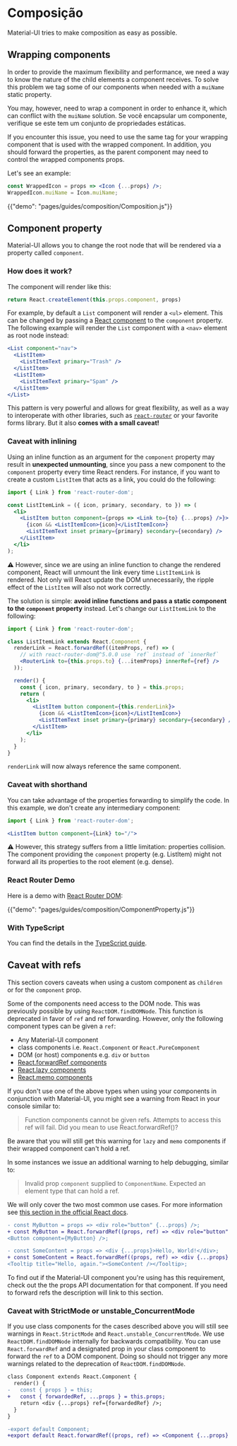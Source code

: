# Composição

<p class="description">Material-UI tries to make composition as easy as possible.</p>

## Wrapping components

In order to provide the maximum flexibility and performance, we need a way to know the nature of the child elements a component receives. To solve this problem we tag some of our components when needed with a `muiName` static property.

You may, however, need to wrap a component in order to enhance it, which can conflict with the `muiName` solution. Se você encapsular um componente, verifique se este tem um conjunto de propriedades estáticas.

If you encounter this issue, you need to use the same tag for your wrapping component that is used with the wrapped component. In addition, you should forward the properties, as the parent component may need to control the wrapped components props.

Let's see an example:

```jsx
const WrappedIcon = props => <Icon {...props} />;
WrappedIcon.muiName = Icon.muiName;
```

{{"demo": "pages/guides/composition/Composition.js"}}

## Component property

Material-UI allows you to change the root node that will be rendered via a property called `component`.

### How does it work?

The component will render like this:

```js
return React.createElement(this.props.component, props)
```

For example, by default a `List` component will render a `<ul>` element. This can be changed by passing a [React component](https://reactjs.org/docs/components-and-props.html#function-and-class-components) to the `component` property. The following example will render the `List` component with a `<nav>` element as root node instead:

```jsx
<List component="nav">
  <ListItem>
    <ListItemText primary="Trash" />
  </ListItem>
  <ListItem>
    <ListItemText primary="Spam" />
  </ListItem>
</List>
```

This pattern is very powerful and allows for great flexibility, as well as a way to interoperate with other libraries, such as [`react-router`](#react-router-demo) or your favorite forms library. But it also **comes with a small caveat!**

### Caveat with inlining

Using an inline function as an argument for the `component` property may result in **unexpected unmounting**, since you pass a new component to the `component` property every time React renders. For instance, if you want to create a custom `ListItem` that acts as a link, you could do the following:

```jsx
import { Link } from 'react-router-dom';

const ListItemLink = ({ icon, primary, secondary, to }) => (
  <li>
    <ListItem button component={props => <Link to={to} {...props} />}>
      {icon && <ListItemIcon>{icon}</ListItemIcon>}
      <ListItemText inset primary={primary} secondary={secondary} />
    </ListItem>
  </li>
);
```

⚠️ However, since we are using an inline function to change the rendered component, React will unmount the link every time `ListItemLink` is rendered. Not only will React update the DOM unnecessarily, the ripple effect of the `ListItem` will also not work correctly.

The solution is simple: **avoid inline functions and pass a static component to the `component` property** instead. Let's change our `ListItemLink` to the following:

```jsx
import { Link } from 'react-router-dom';

class ListItemLink extends React.Component {
  renderLink = React.forwardRef((itemProps, ref) => (
    // with react-router-dom@^5.0.0 use `ref` instead of `innerRef`
    <RouterLink to={this.props.to} {...itemProps} innerRef={ref} />
  ));

  render() {
    const { icon, primary, secondary, to } = this.props;
    return (
      <li>
        <ListItem button component={this.renderLink}>
          {icon && <ListItemIcon>{icon}</ListItemIcon>}
          <ListItemText inset primary={primary} secondary={secondary} />
        </ListItem>
      </li>
    );
  }
}
```

`renderLink` will now always reference the same component.

### Caveat with shorthand

You can take advantage of the properties forwarding to simplify the code. In this example, we don't create any intermediary component:

```jsx
import { Link } from 'react-router-dom';

<ListItem button component={Link} to="/">
```

⚠️ However, this strategy suffers from a little limitation: properties collision. The component providing the `component` property (e.g. ListItem) might not forward all its properties to the root element (e.g. dense).

### React Router Demo

Here is a demo with [React Router DOM](https://github.com/ReactTraining/react-router):

{{"demo": "pages/guides/composition/ComponentProperty.js"}}

### With TypeScript

You can find the details in the [TypeScript guide](/guides/typescript/#usage-of-component-property).

## Caveat with refs

This section covers caveats when using a custom component as `children` or for the `component` prop.

Some of the components need access to the DOM node. This was previously possible by using `ReactDOM.findDOMNode`. This function is deprecated in favor of `ref` and ref forwarding. However, only the following component types can be given a `ref`:

- Any Material-UI component
- class components i.e. `React.Component` or `React.PureComponent`
- DOM (or host) components e.g. `div` or `button`
- [React.forwardRef components](https://reactjs.org/docs/react-api.html#reactforwardref)
- [React.lazy components](https://reactjs.org/docs/react-api.html#reactlazy)
- [React.memo components](https://reactjs.org/docs/react-api.html#reactmemo)

If you don't use one of the above types when using your components in conjunction with Material-UI, you might see a warning from React in your console similar to:

> Function components cannot be given refs. Attempts to access this ref will fail. Did you mean to use React.forwardRef()?

Be aware that you will still get this warning for `lazy` and `memo` components if their wrapped component can't hold a ref.

In some instances we issue an additional warning to help debugging, similar to:

> Invalid prop `component` supplied to `ComponentName`. Expected an element type that can hold a ref.

We will only cover the two most common use cases. For more information see [this section in the official React docs](https://reactjs.org/docs/forwarding-refs.html).

```diff
- const MyButton = props => <div role="button" {...props} />;
+ const MyButton = React.forwardRef((props, ref) => <div role="button" {...props} ref={ref} />);
<Button component={MyButton} />;
```

```diff
- const SomeContent = props => <div {...props}>Hello, World!</div>;
+ const SomeContent = React.forwardRef((props, ref) => <div {...props} ref={ref}>Hello, World!</div>);
<Tooltip title="Hello, again."><SomeContent /></Tooltip>;
```

To find out if the Material-UI component you're using has this requirement, check out the the props API documentation for that component. If you need to forward refs the description will link to this section.

### Caveat with StrictMode or unstable_ConcurrentMode

If you use class components for the cases described above you will still see warnings in `React.StrictMode` and `React.unstable_ConcurrentMode`. We use `ReactDOM.findDOMNode` internally for backwards compatibility. You can use `React.forwardRef` and a designated prop in your class component to forward the `ref` to a DOM component. Doing so should not trigger any more warnings related to the deprecation of `ReactDOM.findDOMNode`.

```diff
class Component extends React.Component {
  render() {
-   const { props } = this;
+   const { forwardedRef, ...props } = this.props;
    return <div {...props} ref={forwardedRef} />;
  }
}

-export default Component;
+export default React.forwardRef((props, ref) => <Component {...props} forwardedRef={ref} />);
```